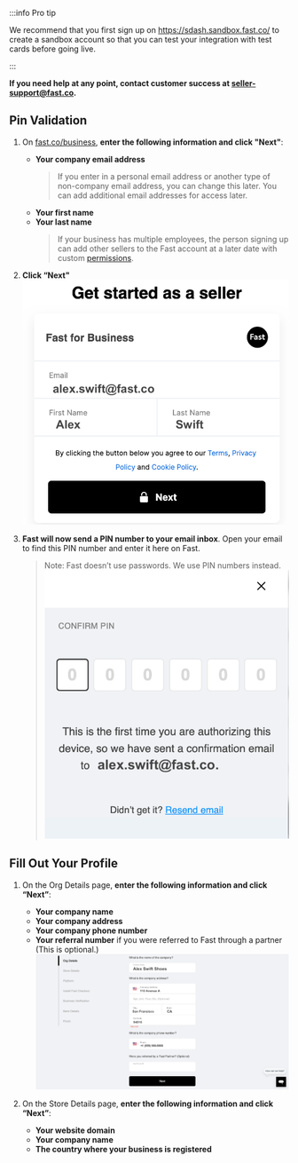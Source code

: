 :::info Pro tip

We recommend that you first sign up on https://sdash.sandbox.fast.co/ to create a sandbox account so that you can test your integration with test cards before going live.

:::

**If you need help at any point, contact customer success at [seller-support@fast.co](mailto:seller-support@fast.co).**

## Pin Validation

1.  On [fast.co/business](https://www.fast.co/business), **enter the following information and click "Next"**:
    - **Your company email address**
      > If you enter in a personal email address or another type of non-company email address, you can change this later.
      > You can add additional email addresses for access later.
    - **Your first name**
    - **Your last name**
      > If your business has multiple employees, the person signing up can add other sellers to the Fast account at a later date with custom [permissions](/developer-portal/for-sellers/account-management/overview/account-permissions.md).
2.  **Click “Next"**
    ![Get Started As A Seller box](/reusables/for-developers/images/get-started-as-a-seller.png)

3.  **Fast will now send a PIN number to your email inbox**. Open your email to find this PIN number and enter it here on Fast.
    > Note: Fast doesn’t use passwords. We use PIN numbers instead.
    > ![Fast Pin Pop Up](/reusables/for-developers/images/validate-pin.png)

## Fill Out Your Profile

1.  On the Org Details page, **enter the following information and click “Next”**:

    - **Your company name**
    - **Your company address**
    - **Your company phone number**
    - **Your referral number** if you were referred to Fast through a partner (This is optional.)
      ![Org Details Form](/reusables/for-developers/images/fill-profile.png)

2.  On the Store Details page, **enter the following information and click “Next”**:
    - **Your website domain**
    - **Your company name**
    - **The country where your business is registered**

